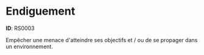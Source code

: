 # Endiguement 

**ID**: RS0003

Empêcher une menace d'atteindre ses objectifs et / ou de se propager dans un environnement.